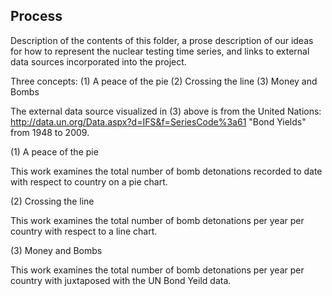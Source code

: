 ## Process

Description of the contents of this folder, a prose description of our ideas for how to represent
the nuclear testing time series, and links to external data sources incorporated into
the project.

Three concepts:
(1) A peace of the pie
(2) Crossing the line
(3) Money and Bombs

The external data source visualized in (3) above is from the United Nations:
http://data.un.org/Data.aspx?d=IFS&f=SeriesCode%3a61
"Bond Yields" from 1948 to 2009.

(1) A peace of the pie

This work examines the total number of bomb detonations recorded to date with respect to country on a pie chart.

(2) Crossing the line

This work examines the total number of bomb detonations per year per country with respect to a line chart.

(3) Money and Bombs

This work examines the total number of bomb detonations per year per country with juxtaposed with the UN Bond Yeild data.


